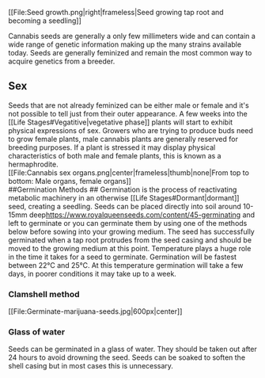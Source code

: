 [[File:Seed growth.png|right|frameless|Seed growing tap root and becoming a seedling]]

Cannabis seeds are generally a only few millimeters wide and can contain a wide range of genetic information making up the many strains available today. Seeds are generally feminized and remain the most common way to acquire genetics from a breeder.


## Sex ##
Seeds that are not already feminized can be either male or female and it's not possible to tell just from their outer appearance. A few weeks into the [[Life Stages#Vegatitive|vegetative phase]] plants will start to exhibit physical expressions of sex. Growers who are trying to produce buds need to grow female plants, male cannabis plants are generally reserved for breeding purposes. If a plant is stressed it may display physical characteristics of both male and female plants, this is known as a hermaphrodite.   
[[File:Cannabis sex organs.png|center|frameless|thumb|none|From top to bottom: Male organs, female organs]]   
##Germination Methods ##
Germination is the process of reactivating metabolic machinery in an otherwise [[Life Stages#Dormant|dormant]] seed, creating a seedling. Seeds can be placed directly into soil around 10-15mm deep<ref>https://www.royalqueenseeds.com/content/45-germinating</ref> and left to germinate or you can germinate them by using one of the methods below before sowing into your growing medium. The seed has successfully germinated when a tap root protrudes from the seed casing and should be moved to the growing medium at this point. Temperature plays a huge role in the time it takes for a seed to germinate. Germination will be fastest between 22°C and 25°C. At this temperature germination will take a few days, in poorer conditions it may take up to a week.

### Clamshell method ###
[[File:Germinate-marijuana-seeds.jpg|600px|center]]

### Glass of water ###
Seeds can be germinated in a glass of water. They should be taken out after 24 hours to avoid drowning the seed. Seeds can be soaked to soften the shell casing but in most cases this is unnecessary.